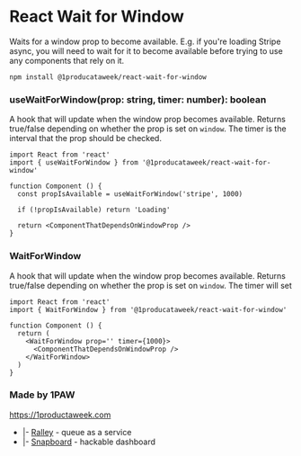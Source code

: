 # React Wait for Window

Waits for a window prop to become available. E.g. if you're loading Stripe async, you will need to wait for it to become available before trying to use any components that rely on it.

```
npm install @1producataweek/react-wait-for-window
```


### useWaitForWindow(prop: string, timer: number): boolean

A hook that will update when the window prop becomes available. Returns true/false depending on whether the prop is set on `window`. The timer is the interval that the prop should be checked.

```tsx
import React from 'react'
import { useWaitForWindow } from '@1producataweek/react-wait-for-window'

function Component () {
  const propIsAvailable = useWaitForWindow('stripe', 1000)

  if (!propIsAvailable) return 'Loading'

  return <ComponentThatDependsOnWindowProp />
}
```


### WaitForWindow

A hook that will update when the window prop becomes available. Returns true/false depending on whether the prop is set on `window`. The timer will set 

```tsx
import React from 'react'
import { WaitForWindow } from '@1producataweek/react-wait-for-window'

function Component () {
  return (
    <WaitForWindow prop='' timer={1000}>
      <ComponentThatDependsOnWindowProp />
    </WaitForWindow>
  )
}
```



### Made by 1PAW

https://1productaweek.com
  * |- [Ralley](https://ralley.io) - queue as a service
  * |- [Snapboard](https://snapboard.io) - hackable dashboard